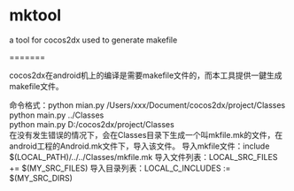 mktool
=======

a tool for cocos2dx used to generate makefile

=======

cocos2dx在android机上的编译是需要makefile文件的，而本工具提供一鍵生成makefile文件。<br/>

命令格式：python mian.py /Users/xxx/Document/cocos2dx/project/Classes<br/>
          python main.py ../Classes<br/>
          python main.py D:/cocos2dx/project/Classes<br/>
在没有发生错误的情况下，会在Classes目录下生成一个叫mkfile.mk的文件，在android工程的Android.mk文件下，导入该文件。
导入mkfile文件：include $(LOCAL_PATH)/../../Classes/mkfile.mk
导入文件列表：LOCAL_SRC_FILES += $(MY_SRC_FILES)
导入目录列表：LOCAL_C_INCLUDES := $(MY_SRC_DIRS)
